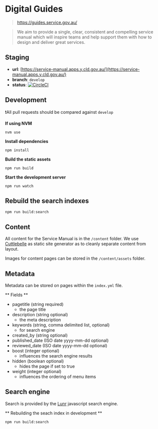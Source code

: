 # Digital Guides
> https://guides.service.gov.au/

> We aim to provide a single, clear, consistent and compelling service manual which will inspire teams and help support them with how to design and deliver great services.

## Staging

- **url**: [https://service-manual.apps.y.cld.gov.au/](https://service-manual.apps.y.cld.gov.au/)
- **branch**: `develop`
- **status**:  [![CircleCI](https://circleci.com/gh/govau/service-manual/tree/develop.svg?style=svg)](https://circleci.com/gh/govau/service-manual/tree/develop)


## Development

❗️All pull requests should be compared against `develop`

**If using NVM**

```shell
nvm use
```

**Install dependencies**

```shell
npm install
```

**Build the static assets**

```shell
npm run build
```

**Start the development server**

```shell
npm run watch
```

## Rebuild the search indexes


```shell
npm run build:search
```


## Content

All content for the Service Manual is in the `/content` folder. We use [Cuttlebelle](https://github.com/dominikwilkowski/cuttlebelle) as static site generator
as to cleanly separate content from layout.

Images for content pages can be stored in the `/content/assets` folder.

## Metadata

Metadata can be stored on pages within the `index.yml` file.

** Fields **
- pagetitle (string required)
  - the page title
- description (string optional)
  - the meta description
- keywords (string, comma delimited list, optional)
  - for search engine
- created_by (string optional)
- published_date (ISO date yyyy-mm-dd optional)
- reviewed_date (ISO date yyyy-mm-dd optional)
- boost (integer optional)
  - influences the search engine results
- hidden (boolean optional)
  - hides the page if set to true
- weight (integer optional)
  - influences the ordering of menu items

## Search engine

Search is provided by the [Lunr](https://lunrjs.com/) javascript search engine.

** Rebuilding the seach index in development **

`npm run build:search`
